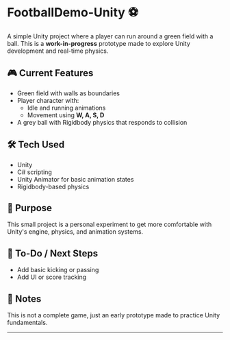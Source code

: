# FootballDemo-Unity ⚽

A simple Unity project where a player can run around a green field with a ball. This is a **work-in-progress** prototype made to explore Unity development and real-time physics.

## 🎮 Current Features

- Green field with walls as boundaries
- Player character with:
  - Idle and running animations
  - Movement using **W, A, S, D**
- A grey ball with Rigidbody physics that responds to collision

## 🛠 Tech Used

- Unity
- C# scripting
- Unity Animator for basic animation states
- Rigidbody-based physics

## 🎯 Purpose

This small project is a personal experiment to get more comfortable with Unity's engine, physics, and animation systems.

## 🔄 To-Do / Next Steps

- Add basic kicking or passing
- Add UI or score tracking

## 📌 Notes

This is not a complete game, just an early prototype made to practice Unity fundamentals.

---
